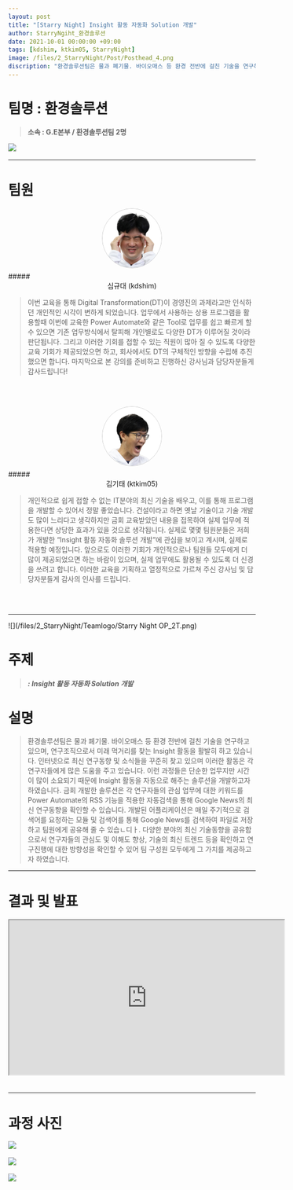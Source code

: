 ```yaml
---
layout: post
title: "[Starry Night] Insight 활동 자동화 Solution 개발"
author: StarryNgiht_환경솔루션
date: 2021-10-01 00:00:00 +09:00
tags: [kdshim, ktkim05, StarryNight]
image: /files/2_StarryNight/Post/Posthead_4.png
discription: "환경솔루션팀은 물과 폐기물. 바이오매스 등 환경 전반에 걸친 기술을 연구하고 있으며, 연구조직으로서 미래 먹거리를 찾는 Insight 활동을 활발히 하고 있습니다. 인터넷으로 최신 연구동향 및 소식들을 꾸준히 찾고 있으며 이러한 활동은 각 연구자들에게 많은 도움을 주고 있습니다. 이런 과정들은 단순한 업무지만 시간이 많이 소요되기 때문에 Insight 활동을 자동으로 해주는 솔루션을 개발하고자 하였습니다. 금회 개발한 솔루션은 각 연구자들의 관심 업무에 대한 키워드를 Power Automate의 RSS 기능을 적용한 자동검색을 통해 Google News의 최신 연구동향을 확인할 수 있습니다. 개발된 어플리케이션은 매일 주기적으로 검색어를 요청하는 모듈 및 검색어를 통해 Google News를 검색하여 파일로 저장하고 팀원에게 공유해 줄 수 있습ㄴ디ㅏ. 다양한 분야의 최신 기술동향을 공유함으로서 연구자들의 관심도 및 이해도 향상, 기술의 최신 트렌드 등을 확인하고 연구진행에 대한 방향성을 확인할 수 있어 팀 구성원 모두에게 그 가치를 제공하고자 하였습니다."
---
```



# 팀명 : 환경솔루션

> **소속 : G.E본부 / 환경솔루션팀 2명**

![](/files/2_StarryNight/Post/1/2_2_pic_T.jpg)

----------------------------------------------------------------------------------------

# 팀원

<center><img src="/files/2_StarryNight/Post/2/08-0.jpg" style="width:120px; height:120px; border-radius:50%; border: 1px solid #ccc; margin-bottom: 5px;"></center>
##### <center>심규대 (kdshim)</center>

>이번 교육을 통해 Digital Transformation(DT)이 경영진의 과제라고만 인식하던 개인적인 시각이 변하게 되었습니다. 업무에서 사용하는 상용 프로그램을 활용할때 이번에 교육한 Power Automate와 같은 Tool로 업무를 쉽고 빠르게 할 수 있으면 기존 업무방식에서 탈피해 개인별로도 다양한 DT가 이루어질 것이라 판단됩니다. 그리고 이러한 기회를 접할 수 있는 직원이 많아 질 수 있도록 다양한 교육 기회가 제공되었으면 하고, 회사에서도 DT의 구체적인 방향을 수립해 추진했으면 합니다. 마지막으로 본 강의를 준비하고 진행하신 강사님과 담당자분들게 감사드립니다!

<br><br>

<center><img src="/files/2_StarryNight/Post/2/09-0.jpg" style="width:120px; height:120px; border-radius:50%; border: 1px solid #ccc; margin-bottom: 5px;"></center>
##### <center>김기태 (ktkim05)</center>

>개인적으로 쉽게 접할 수 없는 IT분야의 최신 기술을 배우고, 이를 통해 프로그램을 개발할 수 있어서 정말 좋았습니다. 건설이라고 하면 옛날 기술이고 기술 개발도 많이 느리다고 생각하지만 금회 교육받았던 내용을 접목하여 실제 업무에 적용한다면 상당한 효과가 있을 것으로 생각됩니다. 실제로 몇몇 팀원분들은 저희가 개발한 “Insight 활동 자동화 솔루션 개발”에 관심을 보이고 계시며, 실제로 적용할 예정입니다. 앞으로도 이러한 기회가 개인적으로나 팀원들 모두에게 더 많이 제공되었으면 하는 바람이 있으며, 실제 업무에도 활용될 수 있도록 더 신경을 쓰려고 합니다. 이러한 교육을 기획하고 열정적으로 가르쳐 주신 강사님 및 담당자분들게 감사의 인사를 드립니다.

<br><br>

----------------------------------------------------------------------------------------

![](/files/2_StarryNight/Teamlogo/Starry Night OP_2T.png)

# 주제 
> ##### : Insight 활동 자동화 Solution 개발


# 설명
>환경솔루션팀은 물과 폐기물. 바이오매스 등 환경 전반에 걸친 기술을 연구하고 있으며, 연구조직으로서 미래 먹거리를 찾는 Insight 활동을 활발히 하고 있습니다. 인터넷으로 최신 연구동향 및 소식들을 꾸준히 찾고 있으며 이러한 활동은 각 연구자들에게 많은 도움을 주고 있습니다. 이런 과정들은 단순한 업무지만 시간이 많이 소요되기 때문에 Insight 활동을 자동으로 해주는 솔루션을 개발하고자 하였습니다. 금회 개발한 솔루션은 각 연구자들의 관심 업무에 대한 키워드를 Power Automate의 RSS 기능을 적용한 자동검색을 통해 Google News의 최신 연구동향을 확인할 수 있습니다. 개발된 어플리케이션은 매일 주기적으로 검색어를 요청하는 모듈 및 검색어를 통해 Google News를 검색하여 파일로 저장하고 팀원에게 공유해 줄 수 있습ㄴ디ㅏ. 다양한 분야의 최신 기술동향을 공유함으로서 연구자들의 관심도 및 이해도 향상, 기술의 최신 트렌드 등을 확인하고 연구진행에 대한 방향성을 확인할 수 있어 팀 구성원 모두에게 그 가치를 제공하고자 하였습니다.


----------------------------------------------------------------------------------------

# 결과 및 발표

<div class="video-container" align="center">
	<iframe width="560" height="315" src="https://www.youtube.com/embed/cx2Qd0x3nN0" title="YouTube video player" frameborder="1" allow="accelerometer; autoplay; clipboard-write; encrypted-media; gyroscope; picture-in-picture" allowfullscreen></iframe>
</div><br>

----------------------------------------------------------------------------------------

# 과정 사진

![](/files/2_StarryNight/Post/1/2_2_pic_A.jpg)

![](/files/2_StarryNight/Post/1/2_2_B.jpg)

![](/files/2_StarryNight/Post/1/2_2_pic_B.jpg)
